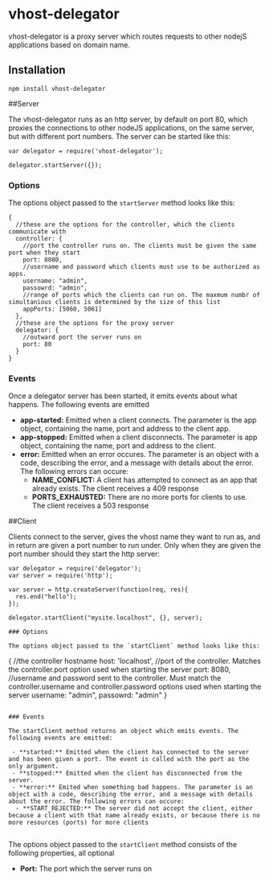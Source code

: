# vhost-delegator

vhost-delegator is a proxy server which routes requests to other nodejS applications based on domain name.

## Installation

```
npm install vhost-delegator
```

##Server

The vhost-delegator runs as an http server, by default on port 80, which proxies the connections to other nodeJS applications, on the same server, but with different port numbers. 
The server can be started like this:

```
var delegator = require('vhost-delegator');

delegator.startServer({});
```

### Options

The options object passed to the `startServer` method looks like this:

```
{
  //these are the options for the controller, which the clients communicate with
  controller: {
    //port the controller runs on. The clients must be given the same port when they start
    port: 8080,
    //username and password which clients must use to be authorized as apps. 
    username: "admin",
    passowrd: "admin",
    //range of ports which the clients can run on. The maxmum numbr of simultanious clients is determined by the size of this list
    appPorts: [5060, 5061]
  },
  //these are the options for the proxy server
  delegator: {
    //outward port the server runs on
    port: 80
  }
}
```

### Events

Once a delegator server has been started, it emits events about what happens. The following events are emitted

 - **app-started:** Emitted when a client connects. The parameter is the app object, containing the name, port and address to the client app.
 - **app-stopped:** Emitted when a client disconnects. The parameter is app object, containing the name, port and address to the client.
 - **error:** Emitted when an error occures. The parameter is an object with a code, describing the error, and a message with details about the error. The following errors can occure:
   - **NAME_CONFLICT:** A client has attempted to connect as an app that already exists. The client receives a 409 response
   - **PORTS_EXHAUSTED:** There are no more ports for clients to use. The client receives a 503 response
 
##Client
 
Clients connect to the server, gives the vhost name they want to run as, and in return are given a port number to run under. Only when they are given the port number should they start the 
http server:
 
```
var delegator = require('delegator');
var server = require('http');

var server = http.createServer(function(req, res){
  res.end("hello");
});
 
delegator.startClient("mysite.localhost", {}, server);

### Options

The options object passed to the `startClient` method looks like this:

```
{
  //the controller hostname
  host: 'localhost',
  //port of the controller. Matches the controller.port option used when starting the server
  port: 8080,
  //username and password sent to the controller. Must match the controller.username and controller.password options used when starting the server
  username: "admin",
  passowrd: "admin"
}
```

### Events

The startClient method returns an object which emits events. The following events are emitted:
 
 - **started:** Emitted when the client has connected to the server and has been given a port. The event is called with the port as the only argument.
 - **stopped:** Emitted when the client has disconnected from the server.
 - **error:** Emited when something bad happens. The parameter is an object with a code, describing the error, and a message with details about the error. The following errors can occure:
  - **START_REJECTED:** The server did not accept the client, either because a client with that name already exists, or because there is no more resources (ports) for more clients
 
```

The options object passed to the `startClient` method consists of the following properties, all optional

 - **Port:** The port which the server runs on
